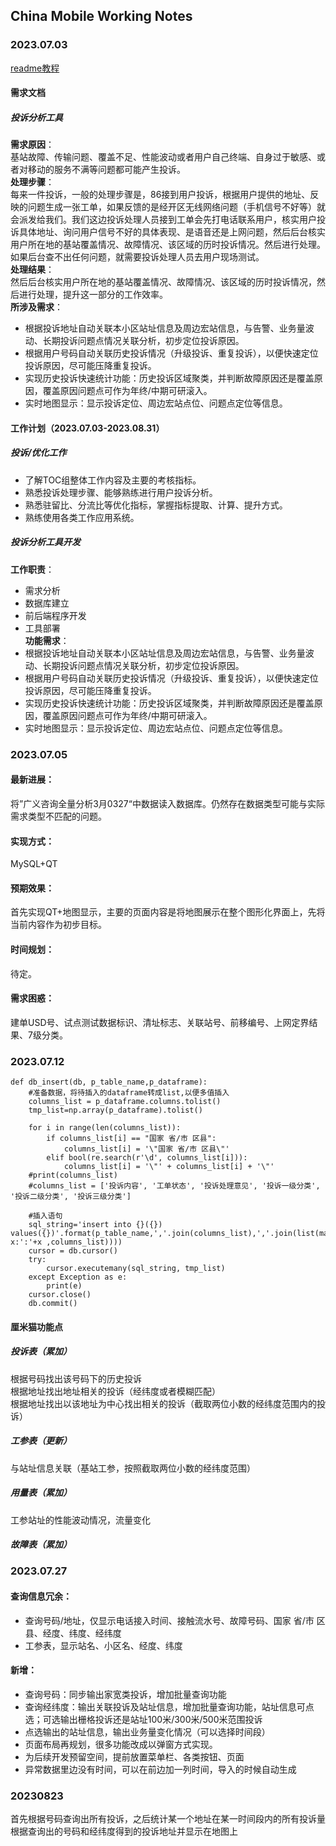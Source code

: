 ## China Mobile Working Notes
### 2023.07.03
[readme教程](https://blog.csdn.net/Strive_For_Future/article/details/120956016)  
#### 需求文档
##### 投诉分析工具<br>
**需求原因**：<br>
基站故障、传输问题、覆盖不足、性能波动或者用户自己终端、自身过于敏感、或者对移动的服务不满等问题都可能产生投诉。<br>
**处理步骤**：<br>
每来一件投诉，一般的处理步骤是，86接到用户投诉，根据用户提供的地址、反映的问题生成一张工单，如果反馈的是经开区无线网络问题（手机信号不好等）就会派发给我们。我们这边投诉处理人员接到工单会先打电话联系用户，核实用户投诉具体地址、询问用户信号不好的具体表现、是语音还是上网问题，然后后台核实用户所在地的基站覆盖情况、故障情况、该区域的历时投诉情况。然后进行处理。如果后台查不出任何问题，就需要投诉处理人员去用户现场测试。<br>
**处理结果**：<br>
然后后台核实用户所在地的基站覆盖情况、故障情况、该区域的历时投诉情况，然后进行处理，提升这一部分的工作效率。<br>
**所涉及需求**：<br>
* 根据投诉地址自动关联本小区站址信息及周边宏站信息，与告警、业务量波动、长期投诉问题点情况关联分析，初步定位投诉原因。<br>
* 根据用户号码自动关联历史投诉情况（升级投诉、重复投诉），以便快速定位投诉原因，尽可能压降重复投诉。<br>
* 实现历史投诉快速统计功能：历史投诉区域聚类，并判断故障原因还是覆盖原因，覆盖原因问题点可作为年终/中期可研滚入。<br>
* 实时地图显示：显示投诉定位、周边宏站点位、问题点定位等信息。
#### 工作计划（2023.07.03-2023.08.31）
##### 投诉/优化工作<br>
* 了解TOC组整体工作内容及主要的考核指标。<br>
* 熟悉投诉处理步骤、能够熟练进行用户投诉分析。<br>
* 熟悉驻留比、分流比等优化指标，掌握指标提取、计算、提升方式。<br>
* 熟练使用各类工作应用系统。<br>
##### 投诉分析工具开发<br>
**工作职责**：
* 需求分析<br>
* 数据库建立<br>
* 前后端程序开发<br>
* 工具部署<br>
**功能需求**：
* 根据投诉地址自动关联本小区站址信息及周边宏站信息，与告警、业务量波动、长期投诉问题点情况关联分析，初步定位投诉原因。<br>
* 根据用户号码自动关联历史投诉情况（升级投诉、重复投诉），以便快速定位投诉原因，尽可能压降重复投诉。<br>
* 实现历史投诉快速统计功能：历史投诉区域聚类，并判断故障原因还是覆盖原因，覆盖原因问题点可作为年终/中期可研滚入。<br>
* 实时地图显示：显示投诉定位、周边宏站点位、问题点定位等信息。<br>
### 2023.07.05
#### 最新进展：<br>
将”广义咨询全量分析3月0327“中数据读入数据库。仍然存在数据类型可能与实际需求类型不匹配的问题。<br>
#### 实现方式：<br>
MySQL+QT<br>
#### 预期效果：<br>
首先实现QT+地图显示，主要的页面内容是将地图展示在整个图形化界面上，先将当前内容作为初步目标。<br>
#### 时间规划：<br>
待定。<br>
#### 需求困惑：<br>
建单USD号、试点测试数据标识、清址标志、关联站号、前移编号、上网定界结果、7级分类。<br>
### 2023.07.12
```
def db_insert(db, p_table_name,p_dataframe):
    #准备数据，将待插入的dataframe转成list,以便多值插入
    columns_list = p_dataframe.columns.tolist()
    tmp_list=np.array(p_dataframe).tolist()
    
    for i in range(len(columns_list)):
        if columns_list[i] == "国家 省/市 区县":
            columns_list[i] = '\"国家 省/市 区县\"'
        elif bool(re.search(r'\d', columns_list[i])):
            columns_list[i] = '\"' + columns_list[i] + '\"'
    #print(columns_list)
    #columns_list = ['投诉内容', '工单状态', '投诉处理意见', '投诉一级分类', '投诉二级分类', '投诉三级分类']
    
    #插入语句
    sql_string='insert into {}({}) values({})'.format(p_table_name,','.join(columns_list),','.join(list(map(lambda x:':'+x ,columns_list))))
    cursor = db.cursor()
    try:
        cursor.executemany(sql_string, tmp_list)
    except Exception as e:
        print(e)
    cursor.close()
    db.commit()
```
#### 厘米猫功能点<br>
##### 投诉表（累加）<br>
根据号码找出该号码下的历史投诉<br>
根据地址找出地址相关的投诉（经纬度或者模糊匹配）<br>
根据地址找出以该地址为中心找出相关的投诉（截取两位小数的经纬度范围内的投诉）<br>
##### 工参表（更新）<br>
与站址信息关联（基站工参，按照截取两位小数的经纬度范围）<br>
##### 用量表（累加）<br>
工参站址的性能波动情况，流量变化<br>
##### 故障表（累加）<br>

### 2023.07.27
#### 查询信息冗余：<br>
* 查询号码/地址，仅显示电话接入时间、接触流水号、故障号码、国家 省/市 区县、经度、纬度、经纬度<br>
* 工参表，显示站名、小区名、经度、纬度<br>
#### 新增：<br>
* 查询号码：同步输出家宽类投诉，增加批量查询功能<br>
* 查询经纬度：输出关联投诉及站址信息，增加批量查询功能，站址信息可点选；可选输出栅格投诉还是站址100米/300米/500米范围投诉<br>
* 点选输出的站址信息，输出业务量变化情况（可以选择时间段）<br>
* 页面布局再规划，很多功能改成以弹窗方式实现。<br>
* 为后续开发预留空间，提前放置菜单栏、各类按钮、页面<br>
* 异常数据里边没有时间，可以在前边加一列时间，导入的时候自动生成<br>

### 20230823
首先根据号码查询出所有投诉，之后统计某一个地址在某一时间段内的所有投诉量<br>
根据查询出的号码和经纬度得到的投诉地址并显示在地图上
